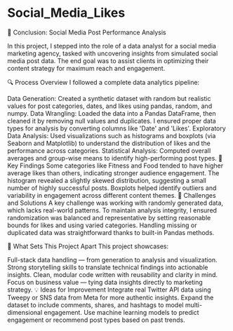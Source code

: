 # Social_Media_Likes
🧾 Conclusion: Social Media Post Performance Analysis

In this project, I stepped into the role of a data analyst for a social media marketing agency, tasked with uncovering insights from simulated social media post data. The end goal was to assist clients in optimizing their content strategy for maximum reach and engagement.

🔍 Process Overview
I followed a complete data analytics pipeline:

Data Generation: Created a synthetic dataset with random but realistic values for post categories, dates, and likes using pandas, random, and numpy.
Data Wrangling: Loaded the data into a Pandas DataFrame, then cleaned it by removing null values and duplicates. I ensured proper data types for analysis by converting columns like 'Date' and 'Likes'.
Exploratory Data Analysis: Used visualizations such as histograms and boxplots (via Seaborn and Matplotlib) to understand the distribution of likes and the performance across categories.
Statistical Analysis: Computed overall averages and group-wise means to identify high-performing post types.
📌 Key Findings
Some categories like Fitness and Food tended to have higher average likes than others, indicating stronger audience engagement.
The histogram revealed a slightly skewed distribution, suggesting a small number of highly successful posts.
Boxplots helped identify outliers and variability in engagement across different content themes.
🧠 Challenges and Solutions
A key challenge was working with randomly generated data, which lacks real-world patterns. To maintain analysis integrity, I ensured randomization was balanced and representative by setting reasonable bounds for likes and using varied categories. Handling missing or duplicated data was straightforward thanks to built-in Pandas methods.

💼 What Sets This Project Apart
This project showcases:

Full-stack data handling — from generation to analysis and visualization.
Strong storytelling skills to translate technical findings into actionable insights.
Clean, modular code written with reusability and clarity in mind.
Focus on business value — tying data insights directly to marketing strategy.
💡 Ideas for Improvement
Integrate real Twitter API data using Tweepy or SNS data from Meta for more authentic insights.
Expand the dataset to include comments, shares, and hashtags to model multi-dimensional engagement.
Use machine learning models to predict engagement or recommend post types based on past trends.
